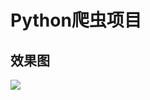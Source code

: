 # Python爬虫项目
## 效果图
![](https://github.com/EI-Dios/Python-Crawler/blob/master/douban_flask/static/assets/img/picture.png)

